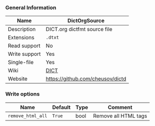 
### General Information ###
Name | DictOrgSource
---- | -------
Description | DICT.org dictfmt source file
Extensions | `.dtxt`
Read support | No
Write support | Yes
Single-file | Yes
Wiki | [DICT](https://en.wikipedia.org/wiki/DICT)
Website | https://github.com/cheusov/dictd



### Write options ###
Name | Default | Type | Comment
---- | ---- | ------- | -------
`remove_html_all` | `True` | bool | Remove all HTML tags
